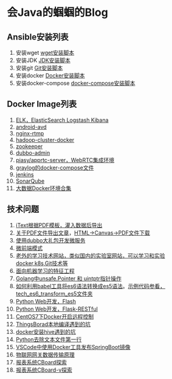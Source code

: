 # 会Java的蝈蝈的Blog

## Ansible安装列表
1. 安装wget
[wget安装脚本](./install_wget/readme.md)
2. 安装JDK
[JDK安装脚本](./install_jdk/readme.md)
3. 安装git
[Git安装脚本](./install_git/readme.md)
4. 安装docker
[Docker安装脚本](./install_docker/readme.md)
5. 安装docker-compose
[docker-compose安装脚本](./install_docker_compose/readme.md)

## Docker Image列表
1. [ELK，ElasticSearch Logstash Kibana](./docker_elk/readme.md)
2. [android-avd](./docker_android-avd/readme.md)
3. [nginx-rtmp](./docker_nginx_rtmp/readme.md)
4. [hadoop-cluster-docker](./docker_hadoop_cluster_docker/readme.md)
5. [zookeeper](./docker_zookeeper/readme.md)
6. [dubbo-admin](./docker_dubbo_admin/readme.md)
7. [piasy/apprtc-server，WebRTC集成环境](./docker_apprtc_server/readme.md)
8. [graylog的docker-compose文件](./docker_graylog/readme.md)
9. [jenkins](./docker_jenkins/readme.md)
10. [SonarQube](./docker_sonarqube/readme.md)
11. [大数据Docker环境合集](https://github.com/big-data-europe/)

## 技术问题
1. [iText根据PDF模板，灌入数据后导出](./tech_itext_export/readme.md)
2. [关于PDF文件导出文章](https://juejin.im/entry/5ac1e7c05188257ddb0fc853)，[HTML->Canvas->PDF文件下载](https://github.com/linwalker/render-html-to-pdf)
3. [使用dubbo大礼包开发微服务](./tech_dubbo_microservice/readme.md)
4. [微前端模式](./tech_micro_front/readme.md)
5. [老外的学习技术网站，类似国内的实验室网站，可以学习和实验docker,k8s,Git技术等](./tech_katacoda/readme.md)
6. [面向机器学习的特征工程](https://github.com/apachecn/feature-engineering-for-ml-zh)
7. [Golang中unsafe.Pointer 和 uintptr指针操作](./tech_golang_unsafe_pointer/readme.md)
8. [如何利用babel工具将es6语法转换成es5语法](https://www.jianshu.com/p/8a8f7b0f887a)。[示例代码参看，tech_es6_transform_es5文件夹](./tech_es6_transform_es5)
9. [Python Web开发，Flash](https://www.jianshu.com/p/584fbff16946)
10. [Python Web开发，Flask-RESTful](https://flask-restful.readthedocs.io/en/latest/quickstart.html#a-minimal-api)
11. [CentOS7下Docker开启远程控制](https://www.ggwp.net.cn/article/dockercentos7azdockerbsyidealj)
12. [ThingsBorad本地编译遇到的坑](./tech_thingboard_keng/readme.md)
13. [docker安装hive遇到的坑](./tech_docker_hive/readme.md)
14. [Python去除文本文件第一行](./tech_python_delete_first_line/readme.md)
15. [VSCode中使用Docker工具发布SpringBoot镜像](./tech_vscode_docker_plugin/readme.md)
16. [物联网网关数据传输原理](./tech_iot_gateway/readme.md)
17. [报表系统CBoard探索](./tech_cboard_checklist/readme.md)
18. [报表系统CBoard-v探索](./tech_cboardv_deepin/readme.md)
